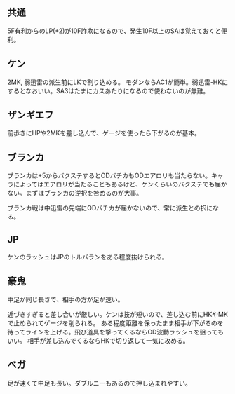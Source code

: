 ## 共通

5F有利からのLP(+2)が10F詐欺になるので、発生10F以上のSAは覚えておくと便利。

## ケン

2MK, 弱迅雷の派生前にLKで割り込める。
モダンならAC1が簡単。弱迅雷-HKにするとなおいい。SA3はたまにカスあたりになるので使わないのが無難。

## ザンギエフ

前歩きにHPや2MKを差し込んで、ゲージを使ったら下がるのが基本。

## ブランカ

ブランカは+5からバクステするとODバチカもODエアロリも当たらない。キャラによってはエアロリが当たることもあるけど、ケンくらいのバクステでも届かない。まずはブランカの逆択を咎めるのが大事。

ブランカ戦は中迅雷の先端にODバチカが届かないので、常に派生との択になる。

## JP

ケンのラッシュはJPのトルバランをある程度抜けられる。

## 豪鬼

中足が同じ長さで、相手の方が足が速い。

近づきすぎると差し合いが厳しい。ケンは技が短いので、差し込む前にHKやMKで止められてゲージを削られる。
ある程度距離を保ったまま相手が下がるのを待ってラインを上げる。飛び道具を撃ってくるならOD波動ラッシュを狙ってもいい。
相手が差し込んでくるならHKで切り返して一気に攻める。

## ベガ

足が速くて中足も長い。ダブルニーもあるので押し込まれやすい。
